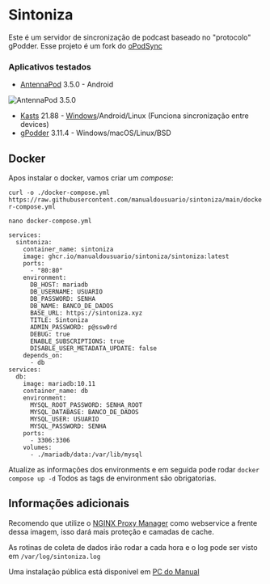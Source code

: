
# Sintoniza

Este é um servidor de sincronização de podcast baseado no "protocolo" gPodder.
Esse projeto é um fork do [oPodSync](https://github.com/kd2org/opodsync)

### Aplicativos testados

- [AntennaPod](https://github.com/AntennaPod/AntennaPod) 3.5.0 - Android

![AntennaPod 3.5.0](https://github.com/manualdousuario/sintoniza/blob/main/assets/antennapod_350.gif?raw=true)

- [Kasts](https://invent.kde.org/multimedia/kasts) 21.88 - [Windows](https://cdn.kde.org/ci-builds/multimedia/kasts/)/Android/Linux (Funciona sincronização entre devices)
- [gPodder](https://gpodder.github.io/) 3.11.4 - Windows/macOS/Linux/BSD

## Docker

Apos instalar o docker, vamos criar um *compose*:

`curl -o ./docker-compose.yml https://raw.githubusercontent.com/manualdousuario/sintoniza/main/docker-compose.yml`

`nano docker-compose.yml`

```
services:
  sintoniza:
    container_name: sintoniza
    image: ghcr.io/manualdousuario/sintoniza/sintoniza:latest
    ports:
      - "80:80"
    environment:
      DB_HOST: mariadb
      DB_USERNAME: USUARIO
      DB_PASSWORD: SENHA
      DB_NAME: BANCO_DE_DADOS
      BASE_URL: https://sintoniza.xyz
      TITLE: Sintoniza
      ADMIN_PASSWORD: p@ssw0rd
      DEBUG: true
      ENABLE_SUBSCRIPTIONS: true
      DISABLE_USER_METADATA_UPDATE: false
    depends_on:
      - db
services:
  db:
    image: mariadb:10.11
    container_name: db
    environment:
      MYSQL_ROOT_PASSWORD: SENHA_ROOT
      MYSQL_DATABASE: BANCO_DE_DADOS
      MYSQL_USER: USUARIO
      MYSQL_PASSWORD: SENHA
    ports:
      - 3306:3306
    volumes:
      - ./mariadb/data:/var/lib/mysql
```

Atualize as informações dos environments e em seguida pode rodar `docker compose up -d`
Todos as tags de environment são obrigatorias.

## Informações adicionais

Recomendo que utilize o [NGINX Proxy Manager](https://nginxproxymanager.com/) como webservice a frente dessa imagem, isso dará mais proteção e camadas de cache.

As rotinas de coleta de dados irão rodar a cada hora e o log pode ser visto em `/var/log/sintoniza.log`

Uma instalação pública está disponivel em [PC do Manual](https://sintoniza.pcdomanual.com/) 